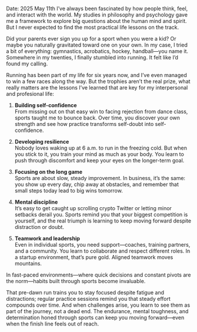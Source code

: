 Date: 2025 May 11th
I’ve always been fascinated by how people think, feel, and interact with the world. My studies in philosophy and psychology gave me a framework to explore big questions about the human mind and spirit. But I never expected to find the most practical life lessons on the track.

Did your parents ever sign you up for a sport when you were a kid? Or maybe you naturally gravitated toward one on your own. In my case, I tried a bit of everything: gymnastics, acrobatics, hockey, handball—you name it. Somewhere in my twenties, I finally stumbled into running. It felt like I’d found my calling.

Running has been part of my life for six years now, and I’ve even managed to win a few races along the way. But the trophies aren’t the real prize, what really matters are the lessons I’ve learned that are key for my interpersonal and profesional life:

1. **Building self-confidence**  
    From missing out on that easy win to facing rejection from dance class, sports taught me to bounce back. Over time, you discover your own strength and see how practice transforms self-doubt into self-confidence.
    
2. **Developing resilience**  
    Nobody loves waking up at 6 a.m. to run in the freezing cold. But when you stick to it, you train your mind as much as your body. You learn to push through discomfort and keep your eyes on the longer-term goal.
    
3. **Focusing on the long game**  
    Sports are about slow, steady improvement. In business, it’s the same: you show up every day, chip away at obstacles, and remember that small steps today lead to big wins tomorrow.
    
4. **Mental discipline**  
    It’s easy to get caught up scrolling crypto Twitter or letting minor setbacks derail you. Sports remind you that your biggest competition is yourself, and the real triumph is learning to keep moving forward despite distraction or doubt.
    
5. **Teamwork and leadership**  
    Even in individual sports, you need support—coaches, training partners, and a community. You learn to collaborate and respect different roles. In a startup environment, that’s pure gold. Aligned teamwork moves mountains.

In fast-paced environments—where quick decisions and constant pivots are the norm—habits built through sports become invaluable.

That pre-dawn run trains you to stay focused despite fatigue and distractions; regular practice sessions remind you that steady effort compounds over time. And when challenges arise, you learn to see them as part of the journey, not a dead end. The endurance, mental toughness, and determination honed through sports can keep you moving forward—even when the finish line feels out of reach.